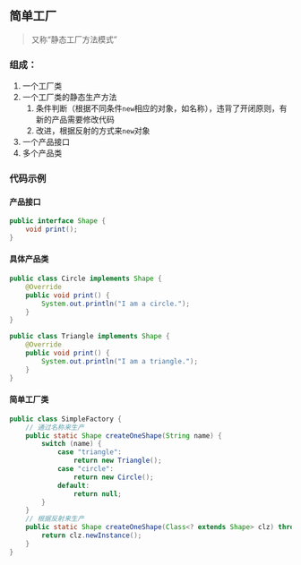 ## 简单工厂
> 又称“静态工厂方法模式”

### 组成：
1. 一个工厂类
2. 一个工厂类的静态生产方法
	1. 条件判断（根据不同条件`new`相应的对象，如名称），违背了开闭原则，有新的产品需要修改代码
	2. 改进，根据反射的方式来`new`对象
3. 一个产品接口
4. 多个产品类

### 代码示例
#### 产品接口
```java
public interface Shape {
    void print();
}
```
#### 具体产品类
```java
public class Circle implements Shape {
    @Override
    public void print() {
        System.out.println("I am a circle.");
    }
}
```
```java
public class Triangle implements Shape {
    @Override
    public void print() {
        System.out.println("I am a triangle.");
    }
}
```
#### 简单工厂类
```java
public class SimpleFactory {
    // 通过名称来生产
    public static Shape createOneShape(String name) {
        switch (name) {
            case "triangle":
                return new Triangle();
            case "circle":
                return new Circle();
            default:
                return null;
        }
    }
    // 根据反射来生产
    public static Shape createOneShape(Class<? extends Shape> clz) throws Exception {
        return clz.newInstance();
    }
}
```
